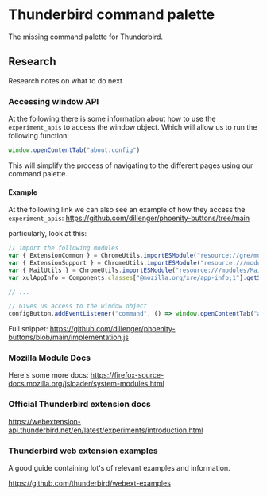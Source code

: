 # Thunderbird command palette

The missing command palette for Thunderbird.

## Research

Research notes on what to do next

### Accessing window API

At the following there is some information about how to use the `experiment_apis` to access the window object. Which will allow us to run the following function:

```js
window.openContentTab("about:config")
```

This will simplify the process of navigating to the different pages using our command palette.

#### Example

At the following link we can also see an example of how they access the `experiment_apis`:
<https://github.com/dillenger/phoenity-buttons/tree/main>

particularly, look at this:

```js
// import the following modules
var { ExtensionCommon } = ChromeUtils.importESModule("resource://gre/modules/ExtensionCommon.sys.mjs");
var { ExtensionSupport } = ChromeUtils.importESModule("resource:///modules/ExtensionSupport.sys.mjs");
var { MailUtils } = ChromeUtils.importESModule("resource:///modules/MailUtils.sys.mjs");
var xulAppInfo = Components.classes["@mozilla.org/xre/app-info;1"].getService(Components.interfaces.nsIXULAppInfo);

// ...

// Gives us access to the window object
configButton.addEventListener("command", () => window.openContentTab("about:config"));
```

Full snippet: <https://github.com/dillenger/phoenity-buttons/blob/main/implementation.js>

### Mozilla Module Docs

Here's some more docs: <https://firefox-source-docs.mozilla.org/jsloader/system-modules.html>

### Official Thunderbird extension docs

<https://webextension-api.thunderbird.net/en/latest/experiments/introduction.html>

### Thunderbird web extension examples

A good guide containing lot's of relevant examples and information.

<https://github.com/thunderbird/webext-examples>

